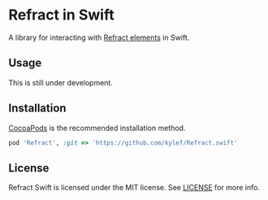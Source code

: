 # Refract in Swift

A library for interacting with [Refract elements](https://github.com/refractproject/refract-spec) in Swift.

## Usage

This is still under development.

## Installation

[CocoaPods](http://cocoapods.org/) is the recommended installation method.

```ruby
pod 'Refract', :git => 'https://github.com/kylef/Refract.swift'
```

## License

Refract Swift is licensed under the MIT license. See [LICENSE](LICENSE) for more info.

